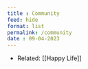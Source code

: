 ```yaml
---
title : Community
feed: hide
format: list
permalink: /community
date : 09-04-2023
---
```


- Related: [[Happy Life]]
